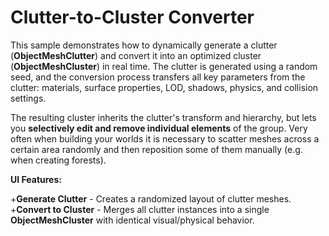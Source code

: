 # Clutter-to-Cluster Converter

This sample demonstrates how to dynamically generate a clutter (**ObjectMeshClutter**) and convert it into an optimized cluster (**ObjectMeshCluster**) in real time. The clutter is generated using a random seed, and the conversion process transfers all key parameters from the clutter: materials, surface properties, LOD, shadows, physics, and collision settings.

The resulting cluster inherits the clutter's transform and hierarchy, but lets you **selectively edit and remove individual elements** of the group. Very often when building your worlds it is necessary to scatter meshes across a certain area randomly and then reposition some of them manually (e.g. when creating forests).

**UI Features:**

+**Generate Clutter** - Creates a randomized layout of clutter meshes.
+**Convert to Cluster** - Merges all clutter instances into a single **ObjectMeshCluster** with identical visual/physical behavior.
